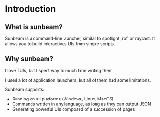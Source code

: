 # Introduction

## What is sunbeam?

Sunbeam is a command-line launcher, similar to spotlight, rofi or raycast.
It allows you to build interactives UIs from simple scripts.

## Why sunbeam?

I love TUIs, but I spent way to much time writing them.

I used a lot of application launchers, but all of them had some limitations.

Sunbeam supports:

- Running on all platforms (Windows, Linux, MacOS)
- Commands written in any language, as long as they can output JSON
- Generating powerful UIs composed of a succession of pages
